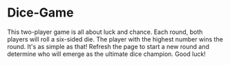 # Dice-Game

This two-player game is all about luck and chance. Each round, both players will roll a six-sided die. The player with the highest number wins the round. It's as simple as that! Refresh the page to start a new round and determine who will emerge as the ultimate dice champion. Good luck!
